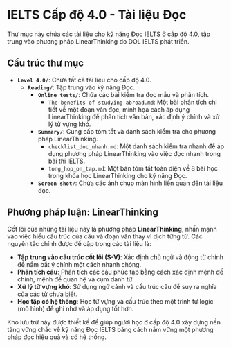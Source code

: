 # IELTS Cấp độ 4.0 - Tài liệu Đọc

Thư mục này chứa các tài liệu cho kỹ năng Đọc IELTS ở cấp độ 4.0, tập trung vào phương pháp LinearThinking do DOL IELTS phát triển.

## Cấu trúc thư mục

- **`Level 4.0/`**: Chứa tất cả tài liệu cho cấp độ 4.0.
    - **`Reading/`**: Tập trung vào kỹ năng Đọc.
        - **`Online tests/`**: Chứa các bài kiểm tra đọc mẫu và phân tích.
            - `The benefits of studying abroad.md`: Một bài phân tích chi tiết về một đoạn văn đọc, minh họa cách áp dụng LinearThinking để phân tích văn bản, xác định ý chính và xử lý từ vựng khó.
        - **`Summary/`**: Cung cấp tóm tắt và danh sách kiểm tra cho phương pháp LinearThinking.
            - `checklist_doc_nhanh.md`: Một danh sách kiểm tra nhanh để áp dụng phương pháp LinearThinking vào việc đọc nhanh trong bài thi IELTS.
            - `tong_hop_on_tap.md`: Một bản tóm tắt toàn diện về 8 bài học trong khóa học LinearThinking cho kỹ năng Đọc.
        - **`Screen shot/`**: Chứa các ảnh chụp màn hình liên quan đến tài liệu đọc.

## Phương pháp luận: LinearThinking

Cốt lõi của những tài liệu này là phương pháp **LinearThinking**, nhấn mạnh vào việc hiểu cấu trúc của câu và đoạn văn thay vì dịch từng từ. Các nguyên tắc chính được đề cập trong các tài liệu là:

- **Tập trung vào cấu trúc cốt lõi (S-V)**: Xác định chủ ngữ và động từ chính để nắm bắt ý chính một cách nhanh chóng.
- **Phân tích câu**: Phân tích các câu phức tạp bằng cách xác định mệnh đề chính, mệnh đề quan hệ và cụm danh từ.
- **Xử lý từ vựng khó**: Sử dụng ngữ cảnh và cấu trúc câu để suy ra nghĩa của các từ chưa biết.
- **Học tập có hệ thống**: Học từ vựng và cấu trúc theo một trình tự logic (mô hình) để ghi nhớ và áp dụng tốt hơn.

Kho lưu trữ này được thiết kế để giúp người học ở cấp độ 4.0 xây dựng nền tảng vững chắc về kỹ năng Đọc IELTS bằng cách nắm vững một phương pháp đọc hiệu quả và có hệ thống.
